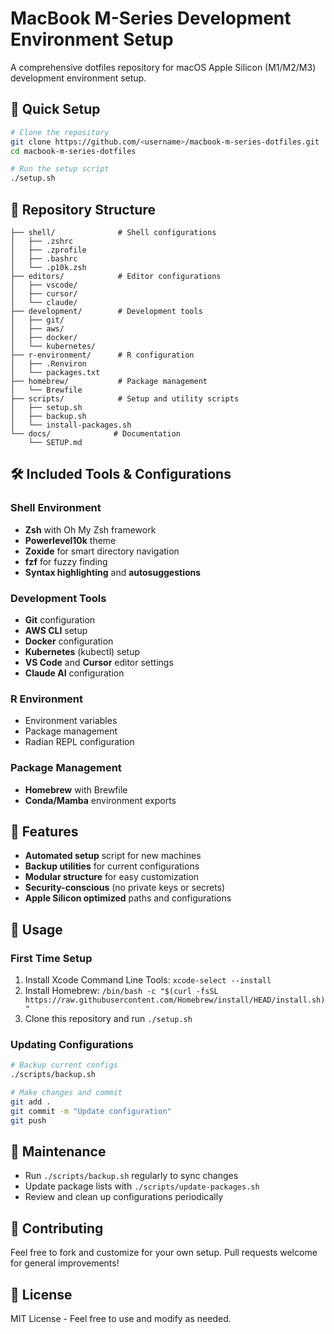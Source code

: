 # MacBook M-Series Development Environment Setup

A comprehensive dotfiles repository for macOS Apple Silicon (M1/M2/M3) development environment setup.

## 🚀 Quick Setup

```bash
# Clone the repository
git clone https://github.com/<username>/macbook-m-series-dotfiles.git
cd macbook-m-series-dotfiles

# Run the setup script
./setup.sh
```

## 📁 Repository Structure

```
├── shell/              # Shell configurations
│   ├── .zshrc
│   ├── .zprofile
│   ├── .bashrc
│   └── .p10k.zsh
├── editors/            # Editor configurations
│   ├── vscode/
│   ├── cursor/
│   └── claude/
├── development/        # Development tools
│   ├── git/
│   ├── aws/
│   ├── docker/
│   └── kubernetes/
├── r-environment/      # R configuration
│   ├── .Renviron
│   └── packages.txt
├── homebrew/           # Package management
│   └── Brewfile
├── scripts/            # Setup and utility scripts
│   ├── setup.sh
│   ├── backup.sh
│   └── install-packages.sh
└── docs/              # Documentation
    └── SETUP.md
```

## 🛠 Included Tools & Configurations

### Shell Environment
- **Zsh** with Oh My Zsh framework
- **Powerlevel10k** theme
- **Zoxide** for smart directory navigation
- **fzf** for fuzzy finding
- **Syntax highlighting** and **autosuggestions**

### Development Tools
- **Git** configuration
- **AWS CLI** setup
- **Docker** configuration
- **Kubernetes** (kubectl) setup
- **VS Code** and **Cursor** editor settings
- **Claude AI** configuration

### R Environment
- Environment variables
- Package management
- Radian REPL configuration

### Package Management
- **Homebrew** with Brewfile
- **Conda/Mamba** environment exports

## 🔧 Features

- **Automated setup** script for new machines
- **Backup utilities** for current configurations
- **Modular structure** for easy customization
- **Security-conscious** (no private keys or secrets)
- **Apple Silicon optimized** paths and configurations

## 📝 Usage

### First Time Setup
1. Install Xcode Command Line Tools: `xcode-select --install`
2. Install Homebrew: `/bin/bash -c "$(curl -fsSL https://raw.githubusercontent.com/Homebrew/install/HEAD/install.sh)"`
3. Clone this repository and run `./setup.sh`

### Updating Configurations
```bash
# Backup current configs
./scripts/backup.sh

# Make changes and commit
git add .
git commit -m "Update configuration"
git push
```

## 🔄 Maintenance

- Run `./scripts/backup.sh` regularly to sync changes
- Update package lists with `./scripts/update-packages.sh`
- Review and clean up configurations periodically

## 🤝 Contributing

Feel free to fork and customize for your own setup. Pull requests welcome for general improvements!

## 📄 License

MIT License - Feel free to use and modify as needed.
